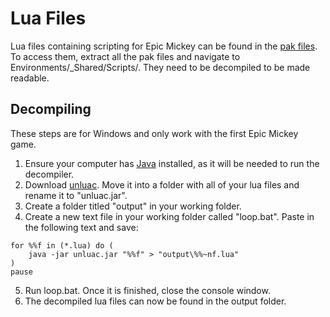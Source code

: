 # Lua Files

Lua files containing scripting for Epic Mickey can be found in the [pak files](./pak-files). To access them, extract all the pak files and navigate to Environments/_Shared/Scripts/. They need to be decompiled to be made readable.

## Decompiling
These steps are for Windows and only work with the first Epic Mickey game.
1. Ensure your computer has [Java](https://java.com/en/download/) installed, as it will be needed to run the decompiler.
2. Download [unluac](https://sourceforge.net/projects/unluac/files/Unstable/unluac_2020_05_28.jar/download). Move it into a folder with all of your lua files and rename it to "unluac.jar".
3. Create a folder titled "output" in your working folder.
4. Create a new text file in your working folder called "loop.bat". Paste in the following text and save:
```
for %%f in (*.lua) do (
    java -jar unluac.jar "%%f" > "output\%%~nf.lua"
)
pause
```
5. Run loop.bat. Once it is finished, close the console window.
6. The decompiled lua files can now be found in the output folder.